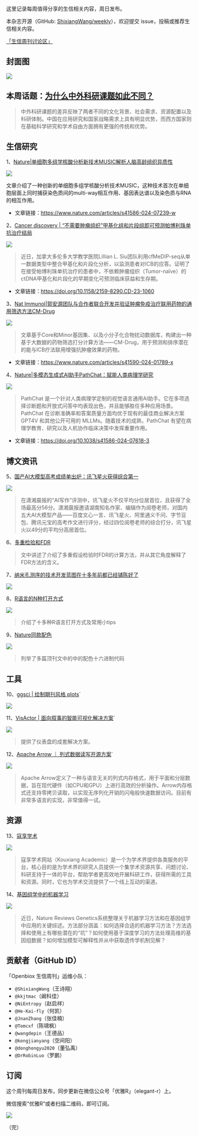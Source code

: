 这里记录每周值得分享的生信相关内容，周日发布。

本杂志开源（GitHub: [ShixiangWang/weekly](https://github.com/ShixiangWang/weekly "ShixiangWang/weekly")），欢迎提交 issue，投稿或推荐生信相关内容。

[「生信周刊讨论区」](https://github.com/ShixiangWang/weekly/discussions "「生信周刊讨论区」")

## 封面图


![](https://files.mdnice.com/user/5208/c5f45000-3559-41de-ad73-52ee1d221a28.png)


## 本周话题：[为什么中外科研课题如此不同？](https://mp.weixin.qq.com/s/PMEOILjBSNlD5dopa63-FA)

> 中外科研课题的差异反映了两者不同的文化背景、社会需求、资源配置以及科研体制。中国在应用研究和国家战略需求上具有明显优势，而西方国家则在基础科学研究和学术自由方面拥有更强的传统和优势。



## 生信研究

1、[Nature|单细胞多组学核酸分析新技术MUSIC解析人脑高龄组织异质性](https://mp.weixin.qq.com/s/uHGGQT3cfsjIcUp0bz6Tjg)



![](https://files.mdnice.com/user/5208/e9271314-bc62-4380-88e9-33a77e1a87aa.png)


文章介绍了一种创新的单细胞多组学核酸分析技术MUSIC，这种技术首次在单细胞层面上同时捕获染色质间的multi-way相互作用、基因表达谱以及染色质与RNA的相互作用。

- 文章链接：https://www.nature.com/articles/s41586-024-07239-w

2、[Cancer discovery | “不需要肿瘤组织”甲基化组和片段组即可预测帕博利珠单抗治疗结局](https://mp.weixin.qq.com/s/QnsmwuwKIuj5L2zUII61sw)

![](https://files.mdnice.com/user/5208/2da09a38-5c0e-4eda-a96a-370bc0d5add5.png)

> 近日，加拿大多伦多大学教学医院Lillian L. Siu团队利用cfMeDIP-seq从单一数据类型中整合甲基化和片段化分析，以监测患者对ICB的应答。证明了在接受帕博利珠单抗治疗的患者中，不依赖肿瘤组织（Tumor-naïve）的ctDNA甲基化和片段化的早期变化可预测临床获益和生存期。
- 文章链接：https://doi.org/10.1158/2159-8290.CD-23-1060


3、[Nat Immunol|郭安源团队与合作者联合开发并验证肿瘤免疫治疗联用药物的通用筛选方法CM-Drug](https://mp.weixin.qq.com/s/so8WhfwtwPAQnB3w3ToJog)

![](https://files.mdnice.com/user/5208/2e79f908-9904-40cc-a606-29e38412dff5.png)



> 文章基于Core和Minor基因集、以及小分子化合物扰动数据库，构建出一种基于大数据的药物筛选打分计算方法——CM-Drug，用于预测和排序潜在的能与ICB疗法联用增强抗肿瘤效果的药物。

- 文章链接：https://www.nature.com/articles/s41590-024-01789-x

4、[Nature|多模态生成式AI助手PathChat：赋能人类病理学研究](https://mp.weixin.qq.com/s/5mGv1FsV3QdlGgLvca6wxQ)

![](https://files.mdnice.com/user/5208/088cdfd3-9fcb-4d1f-8919-1be9f36e55b9.jpg)
> PathChat 是一个针对人类病理学定制的视觉语言通用AI助手。它在多项选择诊断题和开放式问答中均表现出色，并且能够胜任多种应用场景。PathChat 在诊断准确率和答案质量方面均优于现有的最佳商业解决方案 GPT4V 和其他公开可用的 MLLMs。随着技术的成熟，PathChat 有望在病理学教育、研究以及人机协作临床决策中发挥重要作用。
- 文章链接：https://doi.org/10.1038/s41586-024-07618-3



## 博文资讯

5、[国产AI大模型高考成绩单出炉：讯飞星火获得综合第一](https://www.cnbeta.com.tw/articles/tech/1434322.htm "国产AI大模型高考成绩单出炉：讯飞星火获得综合第一")

![](https://files.mdnice.com/user/5208/aee67bbd-f6cc-4adb-b813-cea9af21ecf3.png)
> 在潇湘晨报的“AI写作”评测中，讯飞星火不仅平均分位居首位，且获得了全场最高分56分。潇湘晨报邀请湖南知名作家、编辑作为阅卷老师，对国内五大AI大模型产品——百度文心一言、讯飞星火、阿里通义千问、字节豆包、腾讯元宝的高考作文进行评分，经过四位阅卷老师的综合打分，讯飞星火以49分的平均分高居首位。



6、[多重检验和FDR](https://mp.weixin.qq.com/s/93IIvWNv00NjL1HWInWp2g)



> 文中讲述了介绍了多重假设检验时FDR的计算方法，并从其它角度解释了FDR方法的含义。 


7、[纳米孔测序的技术开发蓝图在十多年前都已经铺陈好了](https://mp.weixin.qq.com/s/zvFqcNhn0SrfunfKX_THuA)

![](https://files.mdnice.com/user/5208/9e8dbe4a-1829-4c82-b00a-305a00e47f98.png)



8、[R语言的N种打开方式 ](https://mp.weixin.qq.com/s/lblyIRrD7mBD9acf52I7bw)

![](https://files.mdnice.com/user/5208/24ae9e01-5896-430c-8768-72dcb4cd2ce1.png)

> 介绍了十多种R语言打开方式及常用小tips


9、[Nature同款配色](https://mp.weixin.qq.com/s/XykJ3xDBQzEIVqmz01ev_Q)


![](https://files.mdnice.com/user/5208/6bb791b8-4ab0-43d6-9233-9235efbb6c74.png)
> 列举了多篇顶刊文中的中的配色十六进制代码


## 工具

10、[ggsci | 绘制期刊风格 plots](https://github.com/nanxstats/ggsci/ "ggsci | 绘制期刊风格 plots")`



![](https://files.mdnice.com/user/5208/56cd729c-717c-497e-9f60-797dfe0cce27.png)

11、[VisActor | 面向叙事的智能可视化解决方案](https://visactor.io/ "VisActor | 面向叙事的智能可视化解决方案")`

![](https://files.mdnice.com/user/5208/816dfd07-1f64-43bd-b8d2-1006b0c5e40c.png)


> 提供了仪表盘的成套解决方案。

12、[Apache Arrow ｜ 列式数据读写开源方案](https://arrow.apache.org/ "Apache Arrow ｜ 列式数据读写开源方案")`


![](https://files.mdnice.com/user/5208/04537cfc-3c98-44b8-aeb2-2ed6051d2fd0.png)


> Apache Arrow定义了一种与语言无关的列式内存格式，用于平面和分层数据，旨在现代硬件（如CPU和GPU）上进行高效的分析操作。Arrow内存格式还支持零拷贝读取，以实现无序列化开销的闪电般快速数据访问。目前有非常多语言的实现，非常值得一试。

## 资源
13、[寇享学术](https://www.koushare.com/ "寇享学术")

![](https://files.mdnice.com/user/5208/d1a37d87-39f4-4579-b8a4-f98eadd29f8d.jpg)
> 寇享学术网站（Kouxiang Academic）是一个为学术界提供各类服务的平台，核心目的是为学术界的研究人员提供一个集学术资源共享、问题讨论、科研支持于一体的平台，帮助学者更高效地开展科研工作，获得所需的工具和资源。同时，它也为学术交流提供了一个线上互动的渠道。

14、[基因组学中的机器学习](https://mp.weixin.qq.com/s/6ATqa7T-Yj95oUMfA-nPCA)


![](https://files.mdnice.com/user/5208/b3b7e2ad-3f73-4410-afed-4fbd1e0bb4a4.png)
> 近日，Nature Reviews Genetics系统整理关于机器学习方法和在基因组学中应用的关键综述。方法部分涵盖：如何选择合适的机器学习方法？方法选择和使用上有哪些潜在的“坑”？如何使用基于深度学习的方法处理高维的基因组数据？如何增加模型可解释性并从中获取遗传学机制见解？




## 贡献者（GitHub ID）

「Openbiox 生信周刊」运维小队：

- `@ShixiangWang`（王诗翔）
- `@kkjtmac`（阚科佳）
- `@NiEntropy`（赵启祥）
- `@He-Kai-fly`（何凯）
- `@JnanZhang`（张佳楠）
- `@Tomcxf`（陈啸枫）
- `@wangdepin`（王德品）
- `@kongjianyang`（空间阳）
- `@donghongyu2020`（董弘禹）
- `@DrRobinLuo`（罗鹏）


## 订阅

这个周刊每周日发布，同步更新在微信公众号「优雅R」（elegant-r）上。

微信搜索“优雅R”或者扫描二维码，即可订阅。


![](https://files.mdnice.com/user/5208/44ba0e93-2b15-4c9b-9d39-4e97047fc169.png)


（完）

